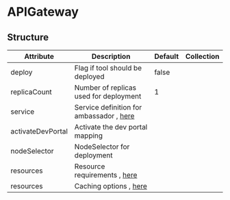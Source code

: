 # APIGateway 
 

## Structure 
 

| Attribute         | Description                                                      | Default | Collection  |
| ----------------- | ---------------------------------------------------------------- | ------- | ----------  |
| deploy            | Flag if tool should be deployed                                  |  false  |             |
| replicaCount      | Number of replicas used for deployment                           |  1      |             |
| service           | Service definition for ambassador , [here](AmbassadorService.md) |         |             |
| activateDevPortal | Activate the dev portal mapping                                  |         |             |
| nodeSelector      | NodeSelector for deployment                                      |         |             |
| resources         | Resource requirements , [here](v1/ResourceRequirements.md)       |         |             |
| resources         | Caching options , [here](Caching.md)                             |         |             |